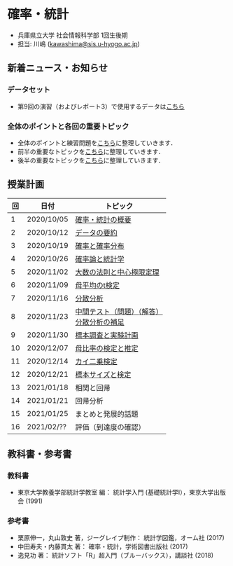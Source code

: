 # 確率・統計

- 兵庫県立大学 社会情報科学部 1回生後期
- 担当: 川嶋 (kawashima@sis.u-hyogo.ac.jp)

## 新着ニュース・お知らせ

### データセット

- 第9回の演習（およびレポート3）で使用するデータは[こちら](data/README.md)

### 全体のポイントと各回の重要トピック

- 全体のポイントと練習問題を[こちら](keypoints)に整理していきます．
- 前半の重要なトピックを[こちら](keytopics1)に整理していきます．
- 後半の重要なトピックを[こちら](keytopics2)に整理していきます．


## 授業計画

|回 |日付 |トピック|
|---|---|---|
|1 |2020/10/05 |[確率・統計の概要](slide/ProbStat2020_01.pdf) |
|2 |2020/10/12 |[データの要約](slide/ProbStat2020_02.pdf) |
|3 |2020/10/19 |[確率と確率分布](slide/ProbStat2020_03.pdf) |
|4 |2020/10/26 |[確率論と統計学](slide/ProbStat2020_04.pdf) |
|5 |2020/11/02 |[大数の法則と中心極限定理](slide/ProbStat2020_05.pdf) |
|6 |2020/11/09 |[母平均のt検定](slide/ProbStat2020_06.pdf) |
|7 |2020/11/16 |[分散分析](slide/ProbStat2020_07.pdf) |
|8 |2020/11/23 |[中間テスト（問題）](exercise/exam1-2020.pdf)[（解答）](exercise/exam1-2020_answer.pdf)<br />[分散分析の補足](slide/ProbStat2020_08.pdf) |
|9 |2020/11/30 |[標本調査と実験計画](slide/ProbStat2020_09.pdf) |
|10|2020/12/07 |[母比率の検定と推定](slide/ProbStat2020_10.pdf) |
|11|2020/12/14 |[カイ二乗検定](slide/ProbStat2020_11.pdf) |
|12|2020/12/21 |[標本サイズと検定](slide/ProbStat2020_12.pdf) |
|13|2021/01/18 |相関と回帰 |
|14|2021/01/21 |回帰分析 |
|15|2021/01/25 |まとめと発展的話題 |
|16|2021/02/?? |評価（到達度の確認）|

## 教科書・参考書

### 教科書

- 東京大学教養学部統計学教室 編： 統計学入門 (基礎統計学Ⅰ），東京大学出版会 (1991)

### 参考書

- 栗原伸一，丸山敦史 著，ジーグレイプ制作： 統計学図鑑，オーム社 (2017)
- 中田寿夫・内藤貫太 著： 確率・統計，学術図書出版社 (2017)
- 逸見功 著： 統計ソフト「R」超入門（ブルーバックス），講談社 (2018)

<!-- ## Rのインストール

- Rを消してしまった場合のための[Rインストール方法](install-r) -->

